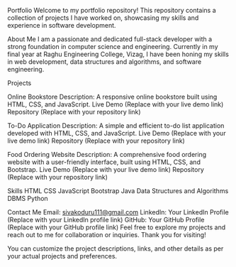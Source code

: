 Portfolio
Welcome to my portfolio repository! This repository contains a collection of projects I have worked on, showcasing my skills and experience in software development.


About Me
I am a passionate and dedicated full-stack developer with a strong foundation in computer science and engineering. Currently in my final year at Raghu Engineering College, Vizag, I have been honing my skills in web development, data structures and algorithms, and software engineering.

Projects

Online Bookstore
Description: A responsive online bookstore built using HTML, CSS, and JavaScript.
Live Demo (Replace with your live demo link)
Repository (Replace with your repository link)


To-Do Application
Description: A simple and efficient to-do list application developed with HTML, CSS, and JavaScript.
Live Demo (Replace with your live demo link)
Repository (Replace with your repository link)


Food Ordering Website
Description: A comprehensive food ordering website with a user-friendly interface, built using HTML, CSS, and Bootstrap.
Live Demo (Replace with your live demo link)
Repository (Replace with your repository link)


Skills
HTML
CSS
JavaScript
Bootstrap
Java
Data Structures and Algorithms
DBMS
Python


Contact Me
Email: sivakoduru111@gmail.com
LinkedIn: Your LinkedIn Profile (Replace with your LinkedIn profile link)
GitHub: Your GitHub Profile (Replace with your GitHub profile link)
Feel free to explore my projects and reach out to me for collaboration or inquiries. Thank you for visiting!



You can customize the project descriptions, links, and other details as per your actual projects and preferences.






